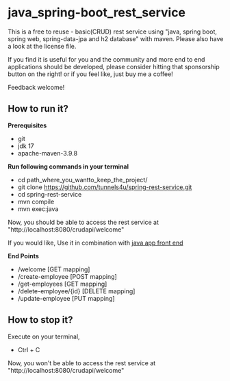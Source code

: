 # java_spring-boot_rest_service

This is a free to reuse - basic(CRUD) rest service using "java, spring boot, spring web, spring-data-jpa and h2 database" with maven. 
Please also have a look at the license file.

If you find it is useful for you and the community and more end to end applications should be developed, please consider hitting that sponsorship button on the right! or if you feel like, just buy me a coffee!

Feedback welcome!

## How to run it?

**Prerequisites**

- git
- jdk 17
- apache-maven-3.9.8 

**Run following commands in your terminal**

-  cd path_where_you_wantto_keep_the_project/
-  git clone https://github.com/tunnels4u/spring-rest-service.git
-  cd spring-rest-service
-  mvn compile
-  mvn exec:java

Now, you should be able to access the rest service at "http://localhost:8080/crudapi/welcome"

If you would like, Use it in combination with [java app front end](https://github.com/tunnels4u/javapp.git)

**End Points**

- /welcome [GET mapping]
- /create-employee [POST mapping]
- /get-employees [GET mapping]
- /delete-employee/{id} [DELETE mapping]
- /update-employee [PUT mapping]

## How to stop it?

Execute on your terminal,
- Ctrl + C

Now, you won't be able to access the rest service at "http://localhost:8080/crudapi/welcome"



